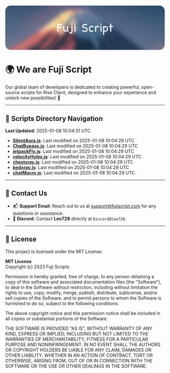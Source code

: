 ![Banner](.github/b.webp)

# 🌍 **We are Fuji Script**

Our global team of developers is dedicated to creating powerful, open-source scripts for Rise Client, designed to enhance your experience and unlock new possibilities! 🌟

---
<!-- SCRIPTS_NAVIGATION_START -->
## 📂 **Scripts Directory Navigation**

**Last Updated**: 2025-01-08 10:04:31 UTC

- **[SilentAura.js](scripts/SilentAura.js)**: Last modified on 2025-01-08 10:04:29 UTC
- **[ChatBypass.js](scripts/ChatBypass.js)**: Last modified on 2025-01-08 10:04:29 UTC
- **[jetpackFly.js](scripts/jetpackFly.js)**: Last modified on 2025-01-08 10:04:29 UTC
- **[velocityHylex.js](scripts/velocityHylex.js)**: Last modified on 2025-01-08 10:04:29 UTC
- **[chestxray.js](scripts/chestxray.js)**: Last modified on 2025-01-08 10:04:29 UTC
- **[bedxray.js](scripts/bedxray.js)**: Last modified on 2025-01-08 10:04:29 UTC
- **[chatMacro.js](scripts/chatMacro.js)**: Last modified on 2025-01-08 10:04:29 UTC

<!-- SCRIPTS_NAVIGATION_END -->

---

## 💬 **Contact Us**  
- 📬 **Support Email**: Reach out to us at [support@fujiscript.com](mailto:support@fujiscript.com) for any questions or assistance.  
- 💬 **Discord**: Contact **Leo728** directly at `Discord@leo728`.

---

## 📜 **License**

This project is licensed under the MIT License.  

**MIT License**  
Copyright (c) 2023 Fuji Scripts  

Permission is hereby granted, free of charge, to any person obtaining a copy of this software and associated documentation files (the "Software"), to deal in the Software without restriction, including without limitation the rights to use, copy, modify, merge, publish, distribute, sublicense, and/or sell copies of the Software, and to permit persons to whom the Software is furnished to do so, subject to the following conditions:  

The above copyright notice and this permission notice shall be included in all copies or substantial portions of the Software.  

THE SOFTWARE IS PROVIDED "AS IS", WITHOUT WARRANTY OF ANY KIND, EXPRESS OR IMPLIED, INCLUDING BUT NOT LIMITED TO THE WARRANTIES OF MERCHANTABILITY, FITNESS FOR A PARTICULAR PURPOSE AND NONINFRINGEMENT. IN NO EVENT SHALL THE AUTHORS OR COPYRIGHT HOLDERS BE LIABLE FOR ANY CLAIM, DAMAGES OR OTHER LIABILITY, WHETHER IN AN ACTION OF CONTRACT, TORT OR OTHERWISE, ARISING FROM, OUT OF OR IN CONNECTION WITH THE SOFTWARE OR THE USE OR OTHER DEALINGS IN THE SOFTWARE.  
